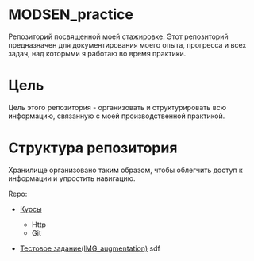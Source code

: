 # MODSEN_practice

Репозиторий посвященной моей стажировке. Этот репозиторий предназначен для документирования моего опыта, прогресса и всех задач, над которыми я работаю во время практики.

# Цель

Цель этого репозитория - организовать и структурировать всю информацию, связанную с моей производственной практикой.

# Структура репозитория

Хранилище организовано таким образом, чтобы облегчить доступ к информации и упростить навигацию.

Repo:

- [Курсы](Courses/README.md)

  - Http
  - Git

- [Тестовое задание(IMG_augmentation)](IMG_augmentation/README.md)
  sdf
